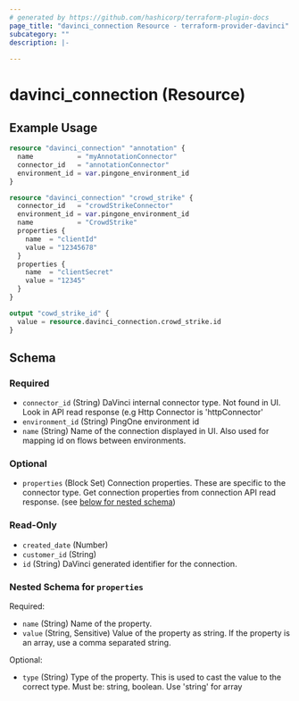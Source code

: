 ```yaml
---
# generated by https://github.com/hashicorp/terraform-plugin-docs
page_title: "davinci_connection Resource - terraform-provider-davinci"
subcategory: ""
description: |-
  
---
```


# davinci_connection (Resource)



## Example Usage

```terraform
resource "davinci_connection" "annotation" {
  name           = "myAnnotationConnector"
  connector_id   = "annotationConnector"
  environment_id = var.pingone_environment_id
}

resource "davinci_connection" "crowd_strike" {
  connector_id   = "crowdStrikeConnector"
  environment_id = var.pingone_environment_id
  name           = "CrowdStrike"
  properties {
    name  = "clientId"
    value = "12345678"
  }
  properties {
    name  = "clientSecret"
    value = "12345"
  }
}

output "cowd_strike_id" {
  value = resource.davinci_connection.crowd_strike.id
}
```

<!-- schema generated by tfplugindocs -->
## Schema

### Required

- `connector_id` (String) DaVinci internal connector type. Not found in UI. Look in API read response (e.g Http Connector is 'httpConnector'
- `environment_id` (String) PingOne environment id
- `name` (String) Name of the connection displayed in UI. Also used for mapping id on flows between environments.

### Optional

- `properties` (Block Set) Connection properties. These are specific to the connector type. Get connection properties from connection API read response. (see [below for nested schema](#nestedblock--properties))

### Read-Only

- `created_date` (Number)
- `customer_id` (String)
- `id` (String) DaVinci generated identifier for the connection.

<a id="nestedblock--properties"></a>
### Nested Schema for `properties`

Required:

- `name` (String) Name of the property.
- `value` (String, Sensitive) Value of the property as string. If the property is an array, use a comma separated string.

Optional:

- `type` (String) Type of the property. This is used to cast the value to the correct type. Must be: string, boolean. Use 'string' for array


